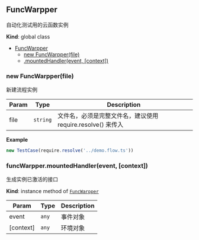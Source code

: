 <a name="FuncWarpper"></a>

## FuncWarpper
自动化测试用的云函数实例

**Kind**: global class  

* [FuncWarpper](#FuncWarpper)
    * [new FuncWarpper(file)](#new_FuncWarpper_new)
    * [.mountedHandler(event, [context])](#FuncWarpper+mountedHandler)

<a name="new_FuncWarpper_new"></a>

### new FuncWarpper(file)
新建流程实例


| Param | Type | Description |
| --- | --- | --- |
| file | <code>string</code> | 文件名，必须是完整文件名，建议使用 require.resolve() 来传入 |

**Example**  
```js
new TestCase(require.resolve('../demo.flow.ts'))
```
<a name="FuncWarpper+mountedHandler"></a>

### funcWarpper.mountedHandler(event, [context])
生成实例已激活的接口

**Kind**: instance method of [<code>FuncWarpper</code>](#FuncWarpper)  

| Param | Type | Description |
| --- | --- | --- |
| event | <code>any</code> | 事件对象 |
| [context] | <code>any</code> | 环境对象 |

